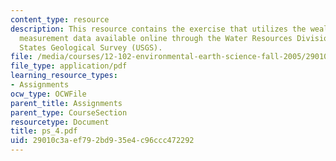 ```yaml
---
content_type: resource
description: This resource contains the exercise that utilizes the wealth of water
  measurement data available online through the Water Resources Division of the United
  States Geological Survey (USGS).
file: /media/courses/12-102-environmental-earth-science-fall-2005/29010c3aef792bd935e4c96ccc472292_ps_4.pdf
file_type: application/pdf
learning_resource_types:
- Assignments
ocw_type: OCWFile
parent_title: Assignments
parent_type: CourseSection
resourcetype: Document
title: ps_4.pdf
uid: 29010c3a-ef79-2bd9-35e4-c96ccc472292
---
```

